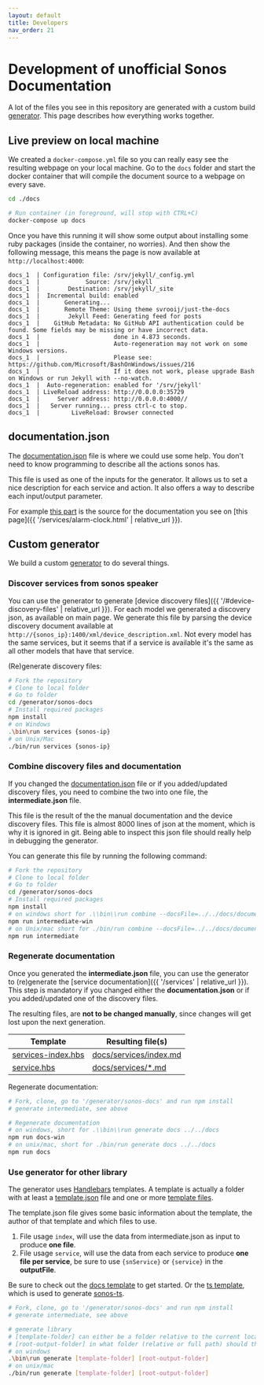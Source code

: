 ```yaml
---
layout: default
title: Developers
nav_order: 21
---
```


# Development of unofficial Sonos Documentation

A lot of the files you see in this repository are generated with a custom build [generator](https://github.com/svrooij/sonos-api-docs/tree/main/generator/sonos-docs).
This page describes how everything works together.

## Live preview on local machine

We created a `docker-compose.yml` file so you can really easy see the resulting webpage on your local machine. Go to the `docs` folder and start the docker container that will compile the document source to a webpage on every save.

```bash
cd ./docs

# Run container (in foreground, will stop with CTRL+C)
docker-compose up docs
```

Once you have this running it will show some output about installing some ruby packages (inside the container, no worries). And then show the following message, this means the page is now available at `http://localhost:4000`:

```text
docs_1  | Configuration file: /srv/jekyll/_config.yml
docs_1  |             Source: /srv/jekyll
docs_1  |        Destination: /srv/jekyll/_site
docs_1  |  Incremental build: enabled
docs_1  |       Generating...
docs_1  |       Remote Theme: Using theme svrooij/just-the-docs
docs_1  |        Jekyll Feed: Generating feed for posts
docs_1  |    GitHub Metadata: No GitHub API authentication could be found. Some fields may be missing or have incorrect data.
docs_1  |                     done in 4.873 seconds.
docs_1  |                     Auto-regeneration may not work on some Windows versions.
docs_1  |                     Please see: https://github.com/Microsoft/BashOnWindows/issues/216
docs_1  |                     If it does not work, please upgrade Bash on Windows or run Jekyll with --no-watch.
docs_1  |  Auto-regeneration: enabled for '/srv/jekyll'
docs_1  | LiveReload address: http://0.0.0.0:35729
docs_1  |     Server address: http://0.0.0.0:4000//
docs_1  |   Server running... press ctrl-c to stop.
docs_1  |         LiveReload: Browser connected
```

## documentation.json

The [documentation.json](https://github.com/svrooij/sonos-api-docs/blob/main/docs/documentation.json) file is where we could use some help. You don't need to know programming to describe all the actions sonos has.

This file is used as one of the inputs for the generator.
It allows us to set a nice description for each service and action. It also offers a way to describe each input/output parameter.

For example [this part](https://github.com/svrooij/sonos-api-docs/blob/25aad3a3a25c029514669869705597df03c2b5d2/docs/documentation.json#L6-L37) is the source for the documentation you see on [this page]({{ '/services/alarm-clock.html' | relative_url }}).

## Custom generator

We build a custom [generator](https://github.com/svrooij/sonos-api-docs/tree/main/generator/sonos-docs) to do several things.

### Discover services from sonos speaker

You can use the generator to generate [device discovery files]({{ '/#device-discovery-files' | relative_url }}). For each model we generated a discovery json, as available on main page. We generate this file by parsing the device discovery document available at `http://{sonos_ip}:1400/xml/device_description.xml`. Not every model has the same services, but it seems that if a service is available it's the same as all other models that have that service.

(Re)generate discovery files:

```bash
# Fork the repository
# Clone to local folder
# Go to folder
cd /generator/sonos-docs
# Install required packages
npm install
# on Windows
.\bin\run services {sonos-ip}
# on Unix/Mac
./bin/run services {sonos-ip}
```

### Combine discovery files and documentation

If you changed the [documentation.json](#documentation.json) file or if you added/updated discovery files, you need to combine the two into one file, the **intermediate.json** file.

This file is the result of the the manual documentation and the device discovery files. This file is almost 8000 lines of json at the moment, which is why it is ignored in git.
Being able to inspect this json file should really help in debugging the generator.

You can generate this file by running the following command:

```bash
# Fork the repository
# Clone to local folder
# Go to folder
cd /generator/sonos-docs
# Install required packages
npm install
# on windows short for .\\bin\\run combine --docsFile=../../docs/documentation.json --folder=data
npm run intermediate-win
# on Unix/mac short for ./bin/run combine --docsFile=../../docs/documentation.json --folder=data
npm run intermediate
```

### Regenerate documentation

Once you generated the **intermediate.json** file, you can use the generator to (re)generate the [service documentation]({{ '/services' | relative_url }}). This step is mandatory if you changed either the **documentation.json** or if you added/updated one of the discovery files. 

The resulting files, are **not to be changed manually**, since changes will get lost upon the next generation.

| Template | Resulting file(s) |
|-----------|------------------|
| [services-index.hbs](https://github.com/svrooij/sonos-api-docs/blob/main/generator/sonos-docs/templates/docs/services-index.hbs)| [docs/services/index.md](https://github.com/svrooij/sonos-api-docs/blob/main/docs/services/index.md) |
| [service.hbs](https://github.com/svrooij/sonos-api-docs/blob/main/generator/sonos-docs/templates/docs/service.hbs) | [docs/services/*.md](https://github.com/svrooij/sonos-api-docs/tree/main/docs/services) |

Regenerate documentation:

```bash
# Fork, clone, go to '/generator/sonos-docs' and run npm install
# generate intermediate, see above

# Regenerate documentation
# on windows, short for .\\bin\\run generate docs ../../docs
npm run docs-win
# on unix/mac, short for ./bin/run generate docs ../../docs
npm run docs
```

### Use generator for other library

The generator uses [Handlebars](https://handlebarsjs.com/) templates. A template is actually a folder with at least a [template.json](https://github.com/svrooij/sonos-api-docs/blob/main/generator/sonos-docs/templates/docs/template.json) file and one or more [template files](https://github.com/svrooij/sonos-api-docs/blob/main/generator/sonos-docs/templates/docs/services-index.hbs).

The template.json file gives some basic information about the template, the author of that template and which files to use.

1. File usage `index`, will use the data from intermediate.json as input to produce **one file**.
2. File usage `service`, will use the data from each service to produce **one file per service**, be sure to use `{snService}` or `{service}` in the **outputFile**.

Be sure to check out the [docs template](https://github.com/svrooij/sonos-api-docs/tree/main/generator/sonos-docs/templates/docs) to get started. Or the [ts template](https://github.com/svrooij/sonos-api-docs/tree/main/generator/sonos-docs/templates/ts), which is used to generate [sonos-ts](https://svrooij.io/node-sonos-ts/).


```bash
# Fork, clone, go to '/generator/sonos-docs' and run npm install
# generate intermediate, see above

# generate library
# [template-folder] can either be a folder relative to the current location, a full path to a template folder or the name of the folder inside the generator folder.
# [root-output-folder] in what folder (relative or full path) should the resulting files be placed. 
# on windows
.\bin\run generate [template-folder] [root-output-folder]
# on unix/mac
./bin/run generate [template-folder] [root-output-folder]
```
